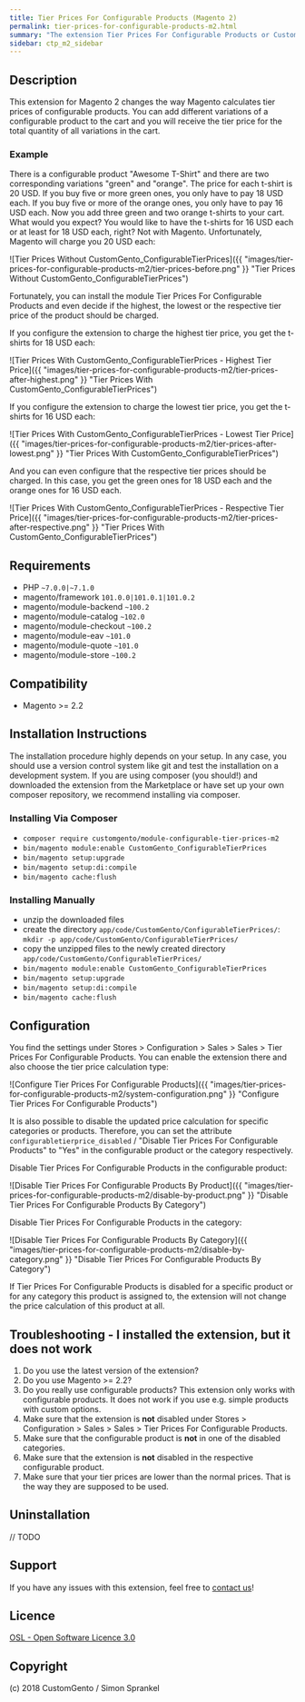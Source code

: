 ```yaml
---
title: Tier Prices For Configurable Products (Magento 2)
permalink: tier-prices-for-configurable-products-m2.html
summary: "The extension Tier Prices For Configurable Products or CustomGento_ConfigurableTierPrices changes the way Magento calculates tier prices of configurable products. This extension ensures that when you add different variations of a configurable product to the cart, you receive the tier price for the total quantity of all variations in the cart."
sidebar: ctp_m2_sidebar
---
```


## Description
This extension for Magento 2 changes the way Magento calculates tier prices of configurable products. You can add different variations of a configurable product to the cart and you will receive the tier price for the total quantity of all variations in the cart.

### Example
There is a configurable product "Awesome T-Shirt" and there are two corresponding variations "green" and "orange".
The price for each t-shirt is 20 USD.
If you buy five or more green ones, you only have to pay 18 USD each.
If you buy five or more of the orange ones, you only have to pay 16 USD each.
Now you add three green and two orange t-shirts to your cart.
What would you expect? You would like to have the t-shirts for 16 USD each or at least for 18 USD each, right?
Not with Magento. Unfortunately, Magento will charge you 20 USD each:

![Tier Prices Without CustomGento_ConfigurableTierPrices]({{ "images/tier-prices-for-configurable-products-m2/tier-prices-before.png" }} "Tier Prices Without CustomGento_ConfigurableTierPrices")

Fortunately, you can install the module Tier Prices For Configurable Products and even decide if the highest, 
the lowest or the respective tier price of the product should be charged.

If you configure the extension to charge the highest tier price, you get the t-shirts for 18 USD each:

![Tier Prices With CustomGento_ConfigurableTierPrices - Highest Tier Price]({{ "images/tier-prices-for-configurable-products-m2/tier-prices-after-highest.png" }} "Tier Prices With CustomGento_ConfigurableTierPrices")

If you configure the extension to charge the lowest tier price, you get the t-shirts for 16 USD each:

![Tier Prices With CustomGento_ConfigurableTierPrices - Lowest Tier Price]({{ "images/tier-prices-for-configurable-products-m2/tier-prices-after-lowest.png" }} "Tier Prices With CustomGento_ConfigurableTierPrices")

And you can even configure that the respective tier prices should be charged.
In this case, you get the green ones for 18 USD each and the orange ones for 16 USD each.

![Tier Prices With CustomGento_ConfigurableTierPrices - Respective Tier Price]({{ "images/tier-prices-for-configurable-products-m2/tier-prices-after-respective.png" }} "Tier Prices With CustomGento_ConfigurableTierPrices")

## Requirements
- PHP `~7.0.0|~7.1.0`
- magento/framework `101.0.0|101.0.1|101.0.2`
- magento/module-backend `~100.2`
- magento/module-catalog `~102.0`
- magento/module-checkout `~100.2`
- magento/module-eav `~101.0`
- magento/module-quote `~101.0`
- magento/module-store `~100.2`

## Compatibility
- Magento >= 2.2

## Installation Instructions
The installation procedure highly depends on your setup. In any case, you should use a version control system like git and test the installation on a development system.
If you are using composer (you should!) and downloaded the extension from the Marketplace or have set up your own composer repository, we recommend installing via composer.

### Installing Via Composer
- `composer require customgento/module-configurable-tier-prices-m2`
- `bin/magento module:enable CustomGento_ConfigurableTierPrices`
- `bin/magento setup:upgrade`
- `bin/magento setup:di:compile`
- `bin/magento cache:flush`

### Installing Manually
- unzip the downloaded files
- create the directory `app/code/CustomGento/ConfigurableTierPrices/`: `mkdir -p app/code/CustomGento/ConfigurableTierPrices/`
- copy the unzipped files to the newly created directory `app/code/CustomGento/ConfigurableTierPrices/`
- `bin/magento module:enable CustomGento_ConfigurableTierPrices`
- `bin/magento setup:upgrade`
- `bin/magento setup:di:compile`
- `bin/magento cache:flush`

## Configuration
You find the settings under Stores > Configuration > Sales > Sales > Tier Prices For Configurable Products.
You can enable the extension there and also choose the tier price calculation type:

![Configure Tier Prices For Configurable Products]({{ "images/tier-prices-for-configurable-products-m2/system-configuration.png" }} "Configure Tier Prices For Configurable Products")

It is also possible to disable the updated price calculation for specific categories or products.
Therefore, you can set the attribute `configurabletierprice_disabled` / "Disable Tier Prices For Configurable Products" to "Yes" in the configurable product or the category respectively.

Disable Tier Prices For Configurable Products in the configurable product:

![Disable Tier Prices For Configurable Products By Product]({{ "images/tier-prices-for-configurable-products-m2/disable-by-product.png" }} "Disable Tier Prices For Configurable Products By Category")

Disable Tier Prices For Configurable Products in the category:

![Disable Tier Prices For Configurable Products By Category]({{ "images/tier-prices-for-configurable-products-m2/disable-by-category.png" }} "Disable Tier Prices For Configurable Products By Category")

If Tier Prices For Configurable Products is disabled for a specific product or for any category this product is assigned to, the extension will not change the price calculation of this product at all.

## Troubleshooting - I installed the extension, but it does not work
1. Do you use the latest version of the extension?
2. Do you use Magento >= 2.2?
3. Do you really use configurable products? This extension only works with configurable products. It does not work if you use e.g. simple products with custom options.
4. Make sure that the extension is **not** disabled under Stores > Configuration > Sales > Sales > Tier Prices For Configurable Products.
5. Make sure that the configurable product is **not** in one of the disabled categories.
6. Make sure that the extension is **not** disabled in the respective configurable product.
7. Make sure that your tier prices are lower than the normal prices. That is the way they are supposed to be used.

## Uninstallation
// TODO

## Support
If you have any issues with this extension, feel free to [contact us](http://customgento.com/)!

## Licence
[OSL - Open Software Licence 3.0](https://opensource.org/licenses/osl-3.0.php)

## Copyright
(c) 2018 CustomGento / Simon Sprankel
